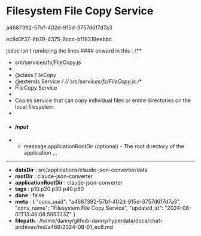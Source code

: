 # Filesystem File Copy Service

a4687392-57bf-402d-915d-3757d6f7d7a3

ec8d3f37-6b79-4375-9ccc-bf18319eebbc

jsdoc isn't rendering the lines #### onward in this :
/**
 * src/services/fs/FileCopy.js
 * 
 * @class FileCopy
 * @extends Service
 */
// src/services/fs/FileCopy.js
/**
 * FileCopy Service
 * 
 * Copies service that can copy individual files or entire directories on the local filesystem.
 * 
 * #### __*Input*__
 * * message.applicationRootDir (optional) - The root directory of the application
...

---

* **dataDir** : src/applications/claude-json-converter/data
* **rootDir** : claude-json-converter
* **applicationRootDir** : claude-json-converter
* **tags** : p10.p20.p30.p40.p50
* **done** : false
* **meta** : {
  "conv_uuid": "a4687392-57bf-402d-915d-3757d6f7d7a3",
  "conv_name": "Filesystem File Copy Service",
  "updated_at": "2024-08-01T13:46:08.595323Z"
}
* **filepath** : /home/danny/github-danny/hyperdata/docs/chat-archives/md/a468/2024-08-01_ec8.md
